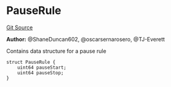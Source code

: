 # PauseRule
[Git Source](https://github.com/thrackle-io/tron/blob/1ba87bf9bb403411ce677f8e83126c3bf8cfa713/src/client/application/data/PauseRule.sol)

**Author:**
@ShaneDuncan602, @oscarsernarosero, @TJ-Everett

Contains data structure for a pause rule


```solidity
struct PauseRule {
    uint64 pauseStart;
    uint64 pauseStop;
}
```

